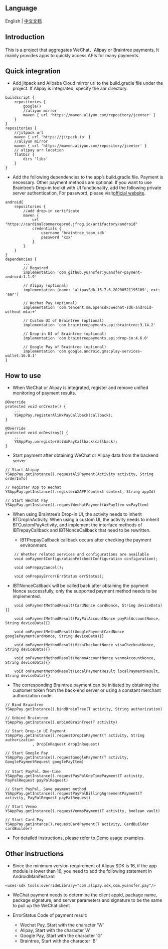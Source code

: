 ## Language
English | [中文文档](README_zh.md)

## Introduction
This is a project that aggregates WeChat、Alipay or Braintree payments, It mainly provides apps to quickly access APIs for many payments.

## Quick integration
* Add jitpack and Alibaba Cloud mirror url to the build.gradle file under the project. If Alipay is integrated, specify the aar directory.
````
buildscript {
    repositories {
        google()
        //aliyun mirror
        maven { url 'https://maven.aliyun.com/repository/jcenter' }
    }
}
repositories {
    //jitpack url
    maven { url 'https://jitpack.io' }
    //aliyun mirror
    maven { url 'https://maven.aliyun.com/repository/jcenter' }
    // alipay arr location
    flatDir {
        dirs 'libs'
    }
}
````
* Add the following dependencies to the app’s build.gradle file. Payment is necessary. Other payment methods are optional. If you want to use Braintree’s Drop-in toolkit with UI functionality, add the following private server authentication, For password, please visit[official website](https://developer.paypal.com/braintree/docs/guides/client-sdk/migration/android/v3#3d-secure).
````
android{
    repositories {
        //add drop-in certificate
        maven {
            url "https://cardinalcommerceprod.jfrog.io/artifactory/android"
            credentials {
                username 'braintree_team_sdk'
                password 'xxx'
            }
        }
    }
}
dependencies {
        ... 
        // Required
        implementation 'com.github.yuansfer:yuansfer-payment-android:1.1.9'

        // Alipay (optional)
        implementation (name: 'alipaySdk-15.7.6-20200521195109', ext: 'aar')

        // Wechat Pay (optional)
        implementation 'com.tencent.mm.opensdk:wechat-sdk-android-without-mta:+'

        // Custom UI of Braintree (optional)
        implementation 'com.braintreepayments.api:braintree:3.14.2'

        // Drop-in UI of Braintree (optional)
        implementation 'com.braintreepayments.api:drop-in:4.6.0'

        // Google Pay of Braintree (optional)
        implementation 'com.google.android.gms:play-services-wallet:16.0.1'
}
````
## How to use
* When WeChat or Alipay is integrated, register and remove unified monitoring of payment results.
````
@Override
protected void onCreate() {
    ...
    YSAppPay.registerAliWxPayCallback(callback);
}

@Override
protected void onDestroy() {
    ...
    YSAppPay.unregisterAliWxPayCallback(callback);
}
````
* Start payment after obtaining WeChat or Alipay data from the backend server
````
// Start Alipay
YSAppPay.getInstance().requestAliPayment(Activity activity, String orderInfo)

// Register App to Wechat
YSAppPay.getInstance().registerWXAPP(Context context, String appId)

// Start Wechat Pay
YSAppPay.getInstance().requestWechatPayment(WxPayItem wxPayItem)
````

* When using Braintree’s Drop-in UI, the activity needs to inherit BTDropInActivity. When using a custom UI, the activity needs to inherit BTCustomPayActivity, and implement the interface methods of IBTrepayCallback and IBTNonceCallback that need to be rewritten.
   
  - IBTPrepayCallback callback occurs after checking the payment environment.
   
````
    // Whether related services and configurations are available
    void onPaymentConfigurationFetched(Configuration configuration);

    void onPrepayCancel();

    void onPrepayError(ErrStatus errStatus);
````

  - IBTNonceCallback will be called back after obtaining the payment Nonce successfully, only the supported payment method needs to be implemented.

````
    void onPaymentMethodResult(CardNonce cardNonce, String deviceData){}

    void onPaymentMethodResult(PayPalAccountNonce payPalAccountNonce, String deviceData){}

    void onPaymentMethodResult(GooglePaymentCardNonce googlePaymentCardNonce, String deviceData){}

    void onPaymentMethodResult(VisaCheckoutNonce visaCheckoutNonce, String deviceData){}

    void onPaymentMethodResult(VenmoAccountNonce venmoAccountNonce, String deviceData){}

    void onPaymentMethodResult(LocalPaymentResult localPaymentResult, String deviceData){}
````

* The corresponding Braintree payment can be initiated by obtaining the customer token from the back-end server or using a constant merchant authorization code.
````
// Bind Braintree
YSAppPay.getInstance().bindBrainTree(T activity, String authorization)

// Unbind Braintree
YSAppPay.getInstance().unbindBrainTree(T activity)

// Start Drop-in UI Payment
YSAppPay.getInstance().requestDropInPayment(T activity, String authorization
            , DropInRequest dropInRequest)

// Start Google Pay
YSAppPay.getInstance().requestGooglePayment(T activity, GooglePaymentRequest googlePayItem)

// Start PayPal，One-time
YSAppPay.getInstance().requestPayPalOneTimePayment(T activity, PayPalRequest payPalRequest)

// Start PayPal, Save payment method
YSAppPay.getInstance().requestPayPalBillingAgreementPayment(T activity, PayPalRequest payPalRequest)

// Start Venmo
YSAppPay.getInstance().requestVenmoPayment(T activity, boolean vault)

// Start Card Pay
YSAppPay.getIntance().requestCardPayment(T activity, CardBuilder cardBuilder)

````
* For detailed instructions, please refer to Demo usage examples.

## Other instructions

* Since the minimum version requirement of Alipay SDK is 16, if the app module is lower than 16, you need to add the following statement in AndroidManifest.xml

````
<uses-sdk tools:overrideLibrary="com.alipay.sdk,com.yuansfer.pay"/>
````
* WeChat payment needs to determine the client appid, package name, package signature, and server parameters and signature to be the same to pull up the WeChat client

* ErrorStatus Code of payment result:
  - Wechat Pay, Start with the character 'W'
  - Alipay, Start with the character 'A'
  - Google Pay, Start with the character 'G'
  - Braintree, Start with the character 'B'